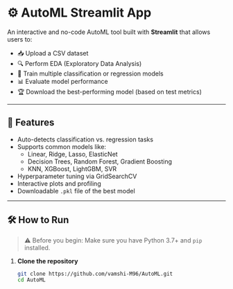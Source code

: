 # ⚙️ AutoML Streamlit App

An interactive and no-code AutoML tool built with **Streamlit** that allows users to:

- 📥 Upload a CSV dataset
- 🔍 Perform EDA (Exploratory Data Analysis)
- 🧠 Train multiple classification or regression models
- 📊 Evaluate model performance
- 🏆 Download the best-performing model (based on test metrics)

---

## 🚀 Features

- Auto-detects classification vs. regression tasks
- Supports common models like:
  - Linear, Ridge, Lasso, ElasticNet
  - Decision Trees, Random Forest, Gradient Boosting
  - KNN, XGBoost, LightGBM, SVR
- Hyperparameter tuning via GridSearchCV
- Interactive plots and profiling
- Downloadable `.pkl` file of the best model

---

## 🛠️ How to Run

> ⚠️ Before you begin: Make sure you have Python 3.7+ and `pip` installed.

1. **Clone the repository**  
   ```bash
   git clone https://github.com/vamshi-M96/AutoML.git
   cd AutoML
